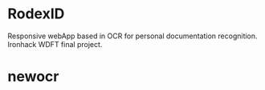 # RodexID

Responsive webApp based in OCR for personal documentation recognition. Ironhack WDFT final project.

# newocr

